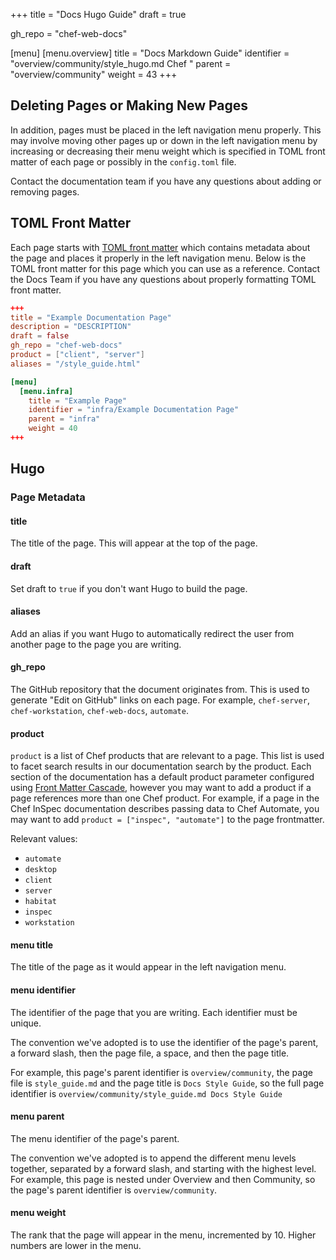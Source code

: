 +++
title = "Docs Hugo Guide"
draft = true

gh_repo = "chef-web-docs"

[menu]
  [menu.overview]
    title = "Docs Markdown Guide"
    identifier = "overview/community/style_hugo.md Chef "
    parent = "overview/community"
    weight = 43
+++

## Deleting Pages or Making New Pages


In addition, pages must be placed in the left navigation menu properly. This may involve moving other pages up or down in the left navigation menu by increasing or decreasing their menu weight which is specified in TOML front matter of each page or possibly in the `config.toml` file.

Contact the documentation team if you have any questions about adding or removing pages.

## TOML Front Matter

Each page starts with [TOML front matter](https://gohugo.io/content-management/front-matter/) which contains metadata about the page and places it properly in the left navigation menu. Below is the TOML front matter for this page which you can use as a reference. Contact the Docs Team if you have any questions about properly formatting TOML front matter.

```toml
+++
title = "Example Documentation Page"
description = "DESCRIPTION"
draft = false
gh_repo = "chef-web-docs"
product = ["client", "server"]
aliases = "/style_guide.html"

[menu]
  [menu.infra]
    title = "Example Page"
    identifier = "infra/Example Documentation Page"
    parent = "infra"
    weight = 40
+++
```

## Hugo

### Page Metadata

#### title

The title of the page. This will appear at the top of the page.

#### draft

Set draft to `true` if you don't want Hugo to build the page.

#### aliases

Add an alias if you want Hugo to automatically redirect the user from another page to the page you are writing.

#### gh_repo

The GitHub repository that the document originates from. This is used to generate "Edit on GitHub" links on each page.
For example, `chef-server`, `chef-workstation`, `chef-web-docs`, `automate`.
#### product

`product` is a list of Chef products that are relevant to a page. This list is used to facet search
results in our documentation search by the product. Each section of the documentation
has a default product parameter configured using [Front Matter Cascade](https://gohugo.io/content-management/front-matter#front-matter-cascade), however you may want to add a product if a page references
more than one Chef product. For example, if a page in the Chef InSpec documentation describes
passing data to Chef Automate, you may want to add `product = ["inspec", "automate"]` to the page frontmatter.

Relevant values:
- `automate`
- `desktop`
- `client`
- `server`
- `habitat`
- `inspec`
- `workstation`

#### menu title

The title of the page as it would appear in the left navigation menu.

#### menu identifier

The identifier of the page that you are writing. Each identifier must be unique.

The convention we've adopted is to use the identifier of the page's parent, a forward slash, then the page file, a space, and then the page title.

For example, this page's parent identifier is `overview/community`, the page file is `style_guide.md` and the page title is `Docs Style Guide`, so the full page identifier is `overview/community/style_guide.md Docs Style Guide`

#### menu parent

The menu identifier of the page's parent.

The convention we've adopted is to append the different menu levels together, separated by a forward slash, and starting with the highest level. For example, this page is nested under Overview and then Community, so the page's parent identifier is `overview/community`.

#### menu weight

The rank that the page will appear in the menu, incremented by 10. Higher numbers are lower in the menu.
